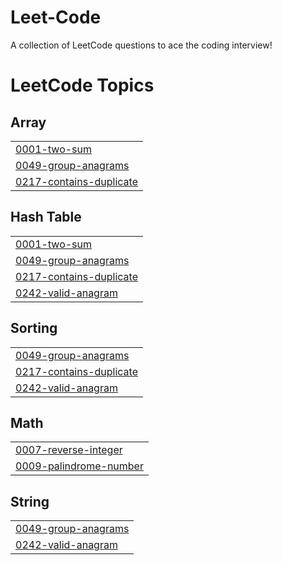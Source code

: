 # Leet-Code
A collection of LeetCode questions to ace the coding interview! 

<!---LeetCode Topics Start-->
# LeetCode Topics
## Array
|  |
| ------- |
| [0001-two-sum](https://github.com/VivekMehta16/Leet-Code/tree/master/0001-two-sum) |
| [0049-group-anagrams](https://github.com/VivekMehta16/Leet-Code/tree/master/0049-group-anagrams) |
| [0217-contains-duplicate](https://github.com/VivekMehta16/Leet-Code/tree/master/0217-contains-duplicate) |
## Hash Table
|  |
| ------- |
| [0001-two-sum](https://github.com/VivekMehta16/Leet-Code/tree/master/0001-two-sum) |
| [0049-group-anagrams](https://github.com/VivekMehta16/Leet-Code/tree/master/0049-group-anagrams) |
| [0217-contains-duplicate](https://github.com/VivekMehta16/Leet-Code/tree/master/0217-contains-duplicate) |
| [0242-valid-anagram](https://github.com/VivekMehta16/Leet-Code/tree/master/0242-valid-anagram) |
## Sorting
|  |
| ------- |
| [0049-group-anagrams](https://github.com/VivekMehta16/Leet-Code/tree/master/0049-group-anagrams) |
| [0217-contains-duplicate](https://github.com/VivekMehta16/Leet-Code/tree/master/0217-contains-duplicate) |
| [0242-valid-anagram](https://github.com/VivekMehta16/Leet-Code/tree/master/0242-valid-anagram) |
## Math
|  |
| ------- |
| [0007-reverse-integer](https://github.com/VivekMehta16/Leet-Code/tree/master/0007-reverse-integer) |
| [0009-palindrome-number](https://github.com/VivekMehta16/Leet-Code/tree/master/0009-palindrome-number) |
## String
|  |
| ------- |
| [0049-group-anagrams](https://github.com/VivekMehta16/Leet-Code/tree/master/0049-group-anagrams) |
| [0242-valid-anagram](https://github.com/VivekMehta16/Leet-Code/tree/master/0242-valid-anagram) |
<!---LeetCode Topics End-->